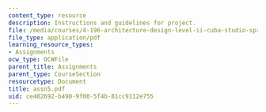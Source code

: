 ```yaml
---
content_type: resource
description: Instructions and guidelines for project.
file: /media/courses/4-196-architecture-design-level-ii-cuba-studio-spring-2004/ce482692b4909f005f4b81cc9112e755_assn5.pdf
file_type: application/pdf
learning_resource_types:
- Assignments
ocw_type: OCWFile
parent_title: Assignments
parent_type: CourseSection
resourcetype: Document
title: assn5.pdf
uid: ce482692-b490-9f00-5f4b-81cc9112e755
---
```


